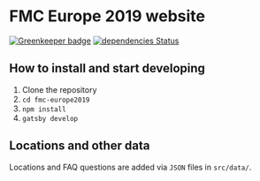 # FMC Europe 2019 website

[![Greenkeeper badge](https://badges.greenkeeper.io/Laura-O/fmc-europe2019.svg?token=272508a03ebae33e67ecf1ccc9ace44f5fbf0cf08f9ab27890458daf35f92d49&ts=1545932839460)](https://greenkeeper.io/)
[![dependencies Status](https://david-dm.org/Laura-O/fmc-europe2019/status.svg)](https://david-dm.org/Laura-O/fmc-europe2019)


## How to install and start developing

1. Clone the repository
2. `cd fmc-europe2019`
3. `npm install`
4. `gatsby develop`

## Locations and other data
Locations and FAQ questions are added via `JSON` files in `src/data/`.
